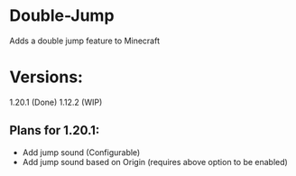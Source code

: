 # Double-Jump
Adds a double jump feature to Minecraft

# Versions:

1.20.1 (Done)
1.12.2 (WIP)

## Plans for 1.20.1:
- Add jump sound (Configurable)
- Add jump sound based on Origin (requires above option to be enabled)
